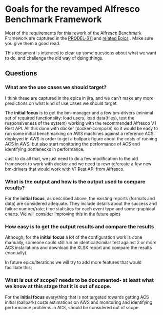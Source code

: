 # Goals for the revamped Alfresco Benchmark Framework

Most of the requirements for this rework of the Alfresco Benchmark Framework are captured in the 
[PRODEL-611](https://issues.alfresco.com/jira/browse/PRODDEL-611) and 
[related Epics](https://issues.alfresco.com/jira/issues/?jql=project%20%3D%20REPO%20AND%20fixVersion%20%3D%20%22VB%3A%20ACS%20Load%20Tests%20on%20AWS%22) .
Make sure you give them a good read.

This document is intended to clear up some questions about what we want to do, and challenge the old way of doing things. 

## Questions
### What are the use cases we should target?
I think these are captured in the epics in jira, and we can't make any more predictions on what kind of use cases we should target.

The **initial focus** is to get the bm-manager and a few bm-drivers (minimal set of required functionality: load users, load data(files), 
test the responsiveness of the system) working with the recommended Alfresco V1 Rest API. All this done with docker (docker-compose) 
so it would be easy to run some initial benchmarking on AWS machines against a reference ACS deployed in AWS in order to get a 
ballpark figure about the costs of running ACS in AWS, but also start monitoring the performance of ACS and identifying bottlenecks
in performance.

Just to do all that, we just need to do a few modification to the old framework to work with docker and we need to rewrite/create 
a few new bm-drivers that would work with V1 Rest API from Alfresco.
 
### What is the output and how is the output used to compare results?

For the **initial focus**, as described above, the existing reports (formats and data) are considered adequate.
They include details about the success and failure number/rate; time statistics for each event type and some graphical charts.
We will consider improving this in the future epics

### How easy is to get the output results and compare the results

Although, for the **initial focus** a lot of the configuration work is done manually, someone could still run an identical/similar
test against 2 or more ACS installations and download the XLSX report and compare the results (manually).

In future epics/iterations we will try to add more features that would facilitate this;  

### What is out of scope? needs to be documented- at least what we know at this stage that it is out of scope.

For the **initial focus** everything that is not targeted towards getting ACS initial (ballpark) costs estimations on AWS and 
monitoring and identifying performance problems in ACS, should be considered out of scope



